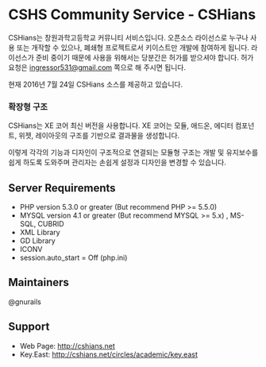 CSHS Community Service - CSHians
============

CSHians는 창원과학고등학교 커뮤니티 서비스입니다.
오픈소스 라이선스로 누구나 사용 또는 개작할 수 있으나, 폐쇄형 프로젝트로서 키이스트만 개발에 참여하게 됩니다.
라이선스가 준비 중이기 때문에 사용을 위해서는 당분간은 허가를 받으셔야 합니다.
허가 요청은 ingressor531@gmail.com 쪽으로 해 주시면 됩니다.

현재 2016년 7월 24일 CSHians 소스를 제공하고 있습니다.

### 확장형 구조

CSHians는 XE 코어 최신 버전을 사용합니다.
XE 코어는 모듈, 애드온, 에디터 컴포넌트, 위젯, 레이아웃의 구조를 기반으로 결과물을 생성합니다.

이렇게 각각의 기능과 디자인이 구조적으로 연결되는 모듈형 구조는 개발 및 유지보수를 쉽게 하도록 도와주며 관리자는 손쉽게 설정과 디자인을 변경할 수 있습니다.

## Server Requirements
* PHP version 5.3.0 or greater (But recommend PHP >= 5.5.0)
* MYSQL version 4.1 or greater (But recommend MYSQL >= 5.x) , MS-SQL, CUBRID
* XML Library
* GD Library
* ICONV
* session.auto_start = Off (php.ini)

## Maintainers
@gnurails

## Support
* Web Page: http://cshians.net
* Key.East: http://cshians.net/circles/academic/key.east
